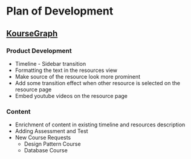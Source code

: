 # Plan of Development


## [KourseGraph](https://koursegraph.com)
### Product Development
* Timeline - Sidebar transition
* Formatting the text in the resources view
* Make source of the resource look more prominent
* Add some transition effect when other resource is selected on the resource page
* Embed youtube videos on the resource page

### Content
* Enrichment of content in existing timeline and resources description
* Adding Assessment and Test
* New Course Requests
	* Design Pattern Course
	* Database Course
